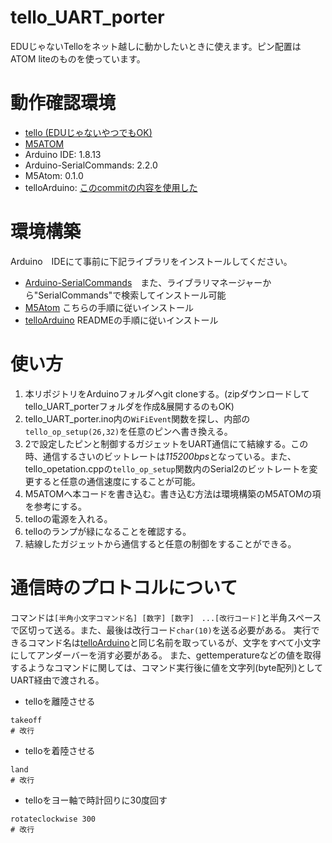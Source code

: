 # tello_UART_porter
EDUじゃないTelloをネット越しに動かしたいときに使えます。ピン配置はATOM liteのものを使っています。

# 動作確認環境
- [tello (EDUじゃないやつでもOK)](https://www.ryzerobotics.com/jp/tello)
- [M5ATOM](https://shop.m5stack.com/products/atom-lite-esp32-development-kit?variant=32259605200986)
- Arduino IDE: 1.8.13
- Arduino-SerialCommands: 2.2.0
- M5Atom: 0.1.0
- telloArduino: [このcommitの内容を使用した](https://github.com/akshayvernekar/telloArduino/commit/3eb7110bc50598820faf4a8a026e74d9f1082e08)

# 環境構築
Arduino　IDEにて事前に下記ライブラリをインストールしてください。

- [Arduino-SerialCommands](https://github.com/ppedro74/Arduino-SerialCommands)　また、ライブラリマネージャーから"SerialCommands"で検索してインストール可能
- [M5Atom](https://docs.m5stack.com/en/quick_start/atom/arduino) こちらの手順に従いインストール
- [telloArduino](https://github.com/akshayvernekar/telloArduino) READMEの手順に従いインストール

# 使い方

1. 本リポジトリをArduinoフォルダへgit cloneする。(zipダウンロードしてtello_UART_porterフォルダを作成&展開するのもOK)
2. tello_UART_porter.ino内の`WiFiEvent`関数を探し、内部の`tello_op_setup(26,32)`を任意のピンへ書き換える。
3. 2で設定したピンと制御するガジェットをUART通信にて結線する。この時、通信するさいのビットレートは*115200bps*となっている。また、tello_opetation.cppの`tello_op_setup`関数内のSerial2のビットレートを変更すると任意の通信速度にすることが可能。
4. M5ATOMへ本コードを書き込む。書き込む方法は環境構築のM5ATOMの項を参考にする。
5. telloの電源を入れる。
6. telloのランプが緑になることを確認する。
7. 結線したガジェットから通信すると任意の制御をすることができる。

# 通信時のプロトコルについて
コマンドは`[半角小文字コマンド名] [数字] [数字]　...[改行コード]`と半角スペースで区切って送る。また、最後は改行コード`char(10)`を送る必要がある。
実行できるコマンド名は[telloArduino](https://github.com/akshayvernekar/telloArduino)と同じ名前を取っているが、文字をすべて小文字にしてアンダーバーを消す必要がある。
また、gettemperatureなどの値を取得するようなコマンドに関しては、コマンド実行後に値を文字列(byte配列)としてUART経由で渡される。

- telloを離陸させる
```telloを離陸させる:shell
takeoff
# 改行
```

- telloを着陸させる
```telloを着陸させる:shell
land
# 改行
```

- telloをヨー軸で時計回りに30度回す
```telloをヨー軸で時計回りに30度回す:shell
rotateclockwise 300
# 改行
```

